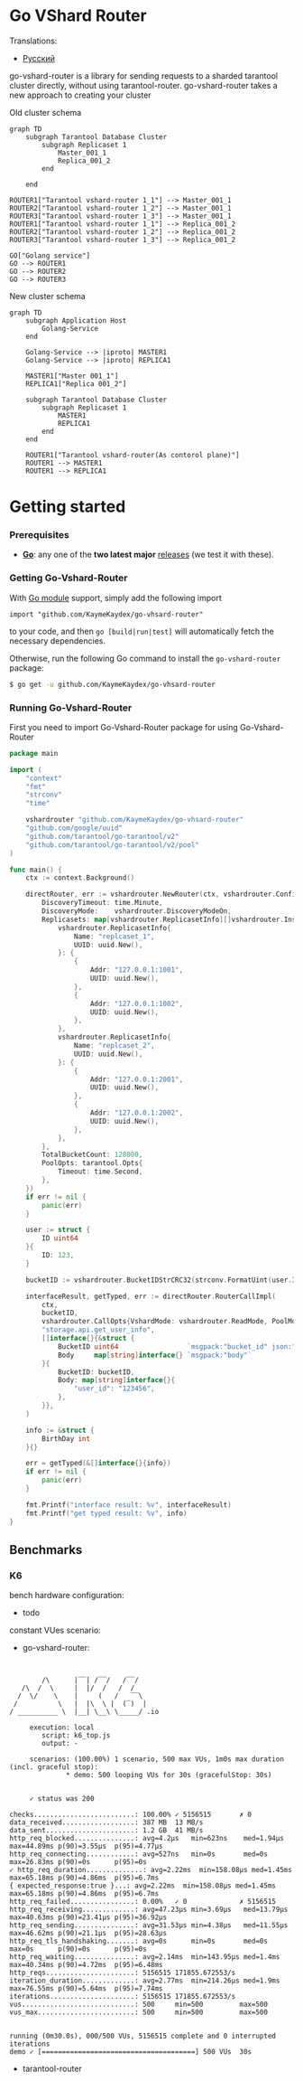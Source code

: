 # Go VShard Router
Translations:
- [Русский](https://github.com/KaymeKaydex/go-vhsard-router/blob/main/README_ru.md)


go-vshard-router is a library for sending requests to a sharded tarantool cluster directly,
without using tarantool-router. go-vshard-router takes a new approach to creating your cluster

Old cluster schema
```mermaid
graph TD
    subgraph Tarantool Database Cluster
        subgraph Replicaset 1
            Master_001_1
            Replica_001_2
        end

    end

ROUTER1["Tarantool vshard-router 1_1"] --> Master_001_1
ROUTER2["Tarantool vshard-router 1_2"] --> Master_001_1
ROUTER3["Tarantool vshard-router 1_3"] --> Master_001_1
ROUTER1["Tarantool vshard-router 1_1"] --> Replica_001_2
ROUTER2["Tarantool vshard-router 1_2"] --> Replica_001_2
ROUTER3["Tarantool vshard-router 1_3"] --> Replica_001_2

GO["Golang service"]
GO --> ROUTER1
GO --> ROUTER2
GO --> ROUTER3
```
New cluster schema
```mermaid
graph TD
    subgraph Application Host
        Golang-Service
    end

    Golang-Service --> |iproto| MASTER1
    Golang-Service --> |iproto| REPLICA1
    
    MASTER1["Master 001_1"]
    REPLICA1["Replica 001_2"]
    
    subgraph Tarantool Database Cluster
        subgraph Replicaset 1
            MASTER1
            REPLICA1
        end
    end

    ROUTER1["Tarantool vshard-router(As contorol plane)"]
    ROUTER1 --> MASTER1
    ROUTER1 --> REPLICA1
```
# Getting started
### Prerequisites

- **[Go](https://go.dev/)**: any one of the **two latest major** [releases](https://go.dev/doc/devel/release) (we test it with these).

### Getting Go-Vshard-Router
With [Go module](https://github.com/golang/go/wiki/Modules) support, simply add the following import

```
import "github.com/KaymeKaydex/go-vhsard-router"
```
to your code, and then `go [build|run|test]` will automatically fetch the necessary dependencies.

Otherwise, run the following Go command to install the `go-vshard-router` package:

```sh
$ go get -u github.com/KaymeKaydex/go-vhsard-router
```

### Running Go-Vshard-Router

First you need to import Go-Vshard-Router package for using Go-Vshard-Router

```go
package main

import (
	"context"
	"fmt"
	"strconv"
	"time"

	vshardrouter "github.com/KaymeKaydex/go-vhsard-router"
	"github.com/google/uuid"
	"github.com/tarantool/go-tarantool/v2"
	"github.com/tarantool/go-tarantool/v2/pool"
)

func main() {
	ctx := context.Background()

	directRouter, err := vshardrouter.NewRouter(ctx, vshardrouter.Config{
		DiscoveryTimeout: time.Minute,
		DiscoveryMode:    vshardrouter.DiscoveryModeOn,
		Replicasets: map[vshardrouter.ReplicasetInfo][]vshardrouter.InstanceInfo{
			vshardrouter.ReplicasetInfo{
				Name: "replcaset_1",
				UUID: uuid.New(),
			}: {
				{
					Addr: "127.0.0.1:1001",
					UUID: uuid.New(),
				},
				{
					Addr: "127.0.0.1:1002",
					UUID: uuid.New(),
				},
			},
			vshardrouter.ReplicasetInfo{
				Name: "replcaset_2",
				UUID: uuid.New(),
			}: {
				{
					Addr: "127.0.0.1:2001",
					UUID: uuid.New(),
				},
				{
					Addr: "127.0.0.1:2002",
					UUID: uuid.New(),
				},
			},
		},
		TotalBucketCount: 128000,
		PoolOpts: tarantool.Opts{
			Timeout: time.Second,
		},
	})
	if err != nil {
		panic(err)
	}

	user := struct {
		ID uint64
	}{
		ID: 123,
	}

	bucketID := vshardrouter.BucketIDStrCRC32(strconv.FormatUint(user.ID, 10), directRouter.RouterBucketCount())

	interfaceResult, getTyped, err := directRouter.RouterCallImpl(
		ctx,
		bucketID,
		vshardrouter.CallOpts{VshardMode: vshardrouter.ReadMode, PoolMode: pool.PreferRO, Timeout: time.Second * 2},
		"storage.api.get_user_info",
		[]interface{}{&struct {
			BucketID uint64                 `msgpack:"bucket_id" json:"bucket_id,omitempty"`
			Body     map[string]interface{} `msgpack:"body"`
		}{
			BucketID: bucketID,
			Body: map[string]interface{}{
				"user_id": "123456",
			},
		}},
	)

	info := &struct {
		BirthDay int
	}{}

	err = getTyped(&[]interface{}{info})
	if err != nil {
		panic(err)
	}

	fmt.Printf("interface result: %v", interfaceResult)
	fmt.Printf("get typed result: %v", info)
}
```

## Benchmarks

### K6

bench hardware configuration: 
- todo

constant VUes scenario:

- go-vshard-router:
```


        /\      |‾‾| /‾‾/   /‾‾/
   /\  /  \     |  |/  /   /  /
  /  \/    \    |     (   /   ‾‾\
 /          \   |  |\  \ |  (‾)  |
/ __________ \  |__| \__\ \_____/ .io

     execution: local
        script: k6_top.js
        output: -

     scenarios: (100.00%) 1 scenario, 500 max VUs, 1m0s max duration (incl. graceful stop):
              * demo: 500 looping VUs for 30s (gracefulStop: 30s)


     ✓ status was 200

checks.........................: 100.00% ✓ 5156515       ✗ 0
data_received..................: 387 MB  13 MB/s
data_sent......................: 1.2 GB  41 MB/s
http_req_blocked...............: avg=4.2µs   min=623ns    med=1.94µs  max=44.89ms p(90)=3.55µs  p(95)=4.77µs
http_req_connecting............: avg=527ns   min=0s       med=0s      max=26.83ms p(90)=0s      p(95)=0s
✓ http_req_duration..............: avg=2.22ms  min=158.08µs med=1.45ms  max=65.18ms p(90)=4.86ms  p(95)=6.7ms
{ expected_response:true }...: avg=2.22ms  min=158.08µs med=1.45ms  max=65.18ms p(90)=4.86ms  p(95)=6.7ms
http_req_failed................: 0.00%   ✓ 0             ✗ 5156515
http_req_receiving.............: avg=47.23µs min=3.69µs   med=13.79µs max=40.63ms p(90)=23.41µs p(95)=36.92µs
http_req_sending...............: avg=31.53µs min=4.38µs   med=11.55µs max=46.62ms p(90)=21.1µs  p(95)=28.63µs
http_req_tls_handshaking.......: avg=0s      min=0s       med=0s      max=0s      p(90)=0s      p(95)=0s
http_req_waiting...............: avg=2.14ms  min=143.95µs med=1.4ms   max=40.34ms p(90)=4.72ms  p(95)=6.48ms
http_reqs......................: 5156515 171855.672553/s
iteration_duration.............: avg=2.77ms  min=214.26µs med=1.9ms   max=76.55ms p(90)=5.64ms  p(95)=7.74ms
iterations.....................: 5156515 171855.672553/s
vus............................: 500     min=500         max=500
vus_max........................: 500     min=500         max=500


running (0m30.0s), 000/500 VUs, 5156515 complete and 0 interrupted iterations
demo ✓ [======================================] 500 VUs  30s

```

- tarantool-router